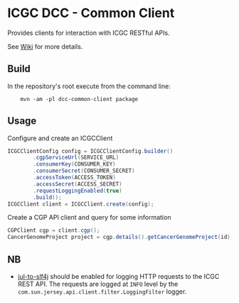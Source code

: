 ICGC DCC - Common Client
===

Provides clients for interaction with ICGC RESTful APIs.

See [Wiki](https://wiki.oicr.on.ca/display/icgcweb/Web+Development+-+ICGC+Home) for more details.

Build
---

In the repository's root execute from the command line:

        mvn -am -pl dcc-common-client package

Usage
---

Configure and create an ICGCClient

```java
ICGCClientConfig config = ICGCClientConfig.builder()
        .cgpServiceUrl(SERVICE_URL)
        .consumerKey(CONSUMER_KEY)
        .consumerSecret(CONSUMER_SECRET)
        .accessToken(ACCESS_TOKEN)
        .accessSecret(ACCESS_SECRET)
        .requestLoggingEnabled(true)
        .build();
ICGCClient client = ICGCClient.create(config);
```

Create a CGP API client and query for some information

```java
CGPClient cgp = client.cgp();
CancerGenomeProject project = cgp.details().getCancerGenomeProject(id);
```

NB
---
- [jul-to-slf4j](http://www.slf4j.org/legacy.html#jul-to-slf4j) should be enabled for logging HTTP requests to the ICGC REST API.
 The requests are logged at `INFO` level by the `com.sun.jersey.api.client.filter.LoggingFilter` logger.
